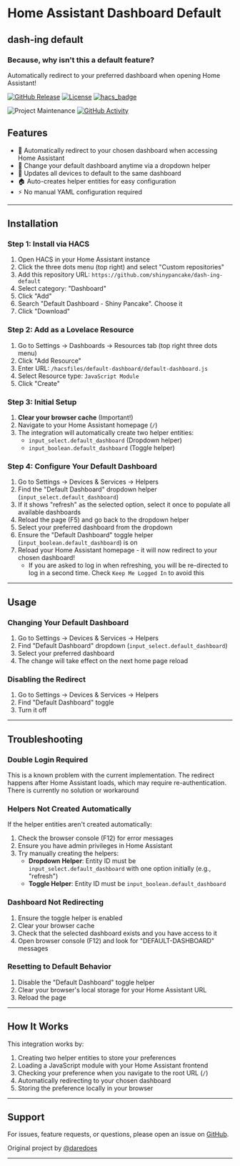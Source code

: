 # Home Assistant Dashboard Default

## dash-ing default

### Because, why isn't this a default feature?

Automatically redirect to your preferred dashboard when opening Home Assistant!

[![GitHub Release][releases-shield]][releases]
[![License][license-shield]](LICENSE.md)
[![hacs_badge](https://img.shields.io/badge/HACS-Custom-blue.svg)](https://github.com/hacs/integration)

![Project Maintenance][maintenance-shield]
[![GitHub Activity][commits-shield]][commits]

## Features

* 🎯 Automatically redirect to your chosen dashboard when accessing Home Assistant
* 🔄 Change your default dashboard anytime via a dropdown helper
* 👥 Updates all devices to default to the same dashboard
* 🏠 Auto-creates helper entities for easy configuration
* ⚡ No manual YAML configuration required

---

## Installation

### Step 1: Install via HACS

1. Open HACS in your Home Assistant instance
2. Click the three dots menu (top right) and select "Custom repositories"
3. Add this repository URL: `https://github.com/shinypancake/dash-ing-default`
4. Select category: "Dashboard"
5. Click "Add"
6. Search "Default Dashboard - Shiny Pancake". Choose it
7. Click "Download"

### Step 2: Add as a Lovelace Resource

1. Go to Settings → Dashboards → Resources tab (top right three dots menu)
2. Click "Add Resource"
3. Enter URL: `/hacsfiles/default-dashboard/default-dashboard.js`
4. Select Resource type: `JavaScript Module`
5. Click "Create"

### Step 3: Initial Setup

1. **Clear your browser cache** (Important!)
2. Navigate to your Home Assistant homepage (`/`)
3. The integration will automatically create two helper entities:
   * `input_select.default_dashboard` (Dropdown helper)
   * `input_boolean.default_dashboard` (Toggle helper)


### Step 4: Configure Your Default Dashboard

1. Go to Settings → Devices & Services → Helpers
2. Find the "Default Dashboard" dropdown helper (`input_select.default_dashboard`)
3. If it shows "refresh" as the selected option, select it once to populate all available dashboards
4. Reload the page (F5) and go back to the dropdown helper
5. Select your preferred dashboard from the dropdown
6. Ensure the "Default Dashboard" toggle helper (`input_boolean.default_dashboard`) is on
7. Reload your Home Assistant homepage - it will now redirect to your chosen dashboard!
   * If you are asked to log in when refreshing, you will be re-directed to log in a second time. Check `Keep Me Logged In` to avoid this

---

## Usage

### Changing Your Default Dashboard

1. Go to Settings → Devices & Services → Helpers
2. Find "Default Dashboard" dropdown (`input_select.default_dashboard`)
3. Select your preferred dashboard
4. The change will take effect on the next home page reload

### Disabling the Redirect

1. Go to Settings → Devices & Services → Helpers
2. Find "Default Dashboard" toggle
3. Turn it off

---

## Troubleshooting

### Double Login Required

This is a known problem with the current implementation. The redirect happens after Home Assistant loads, which may require re-authentication. There is currently no solution or workaround

### Helpers Not Created Automatically

If the helper entities aren't created automatically:

1. Check the browser console (F12) for error messages
2. Ensure you have admin privileges in Home Assistant
3. Try manually creating the helpers:
   - **Dropdown Helper**: Entity ID must be `input_select.default_dashboard` with one option initially (e.g., "refresh")
   - **Toggle Helper**: Entity ID must be `input_boolean.default_dashboard`

### Dashboard Not Redirecting

1. Ensure the toggle helper is enabled
2. Clear your browser cache
3. Check that the selected dashboard exists and you have access to it
4. Open browser console (F12) and look for "DEFAULT-DASHBOARD" messages

### Resetting to Default Behavior

1. Disable the "Default Dashboard" toggle helper
2. Clear your browser's local storage for your Home Assistant URL
3. Reload the page

---

## How It Works

This integration works by:

1. Creating two helper entities to store your preferences
2. Loading a JavaScript module with your Home Assistant frontend
3. Checking your preference when you navigate to the root URL (`/`)
4. Automatically redirecting to your chosen dashboard
5. Storing the preference locally in your browser

---

## Support

For issues, feature requests, or questions, please open an issue on [GitHub](https://github.com/shinypancake/default-dashboard/issues).

Original project by [@daredoes](https://www.github.com/daredoes)

---

[commits-shield]: https://img.shields.io/github/commit-activity/y/shinypancake/default-dashboard.svg
[commits]: https://github.com/shinypancake/default-dashboard/commits/master
[devcontainer]: https://code.visualstudio.com/docs/remote/containers
[license-shield]: https://img.shields.io/github/license/shinypancake/default-dashboard.svg
[maintenance-shield]: https://img.shields.io/maintenance/yes/2025
[releases-shield]: https://img.shields.io/github/release/shinypancake/default-dashboard.svg
[releases]: https://github.com/shinypancake/default-dashboard/releases
